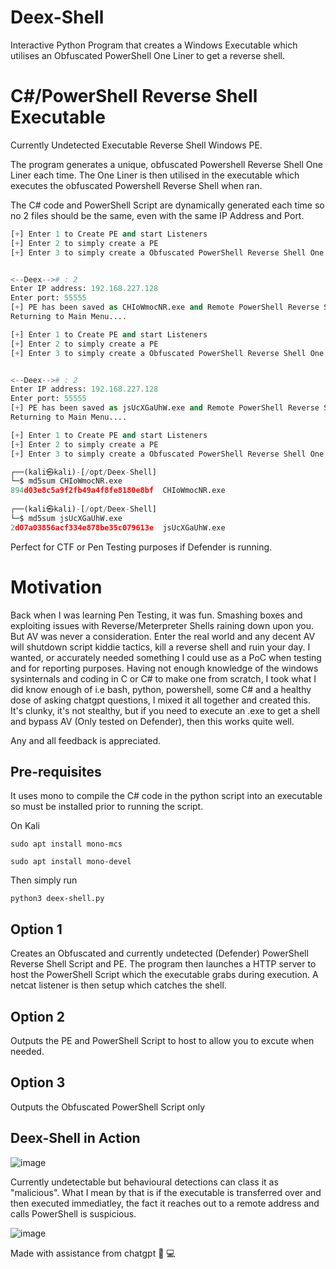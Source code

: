 # Deex-Shell
Interactive Python Program that creates a Windows Executable which utilises an Obfuscated PowerShell One Liner to get a reverse shell. 

# C#/PowerShell Reverse Shell Executable
Currently Undetected Executable Reverse Shell Windows PE. 

The program generates a unique, obfuscated Powershell Reverse Shell One Liner each time.
The One Liner is then utilised in the executable which executes the obfuscated Powershell Reverse Shell when ran. 

The C# code and PowerShell Script are dynamically generated each time so no 2 files should be the same, even with the same IP Address and Port.
```python
[+] Enter 1 to Create PE and start Listeners
[+] Enter 2 to simply create a PE
[+] Enter 3 to simply create a Obfuscated PowerShell Reverse Shell One Liner


<--Deex--># : 2
Enter IP address: 192.168.227.128
Enter port: 55555
[+] PE has been saved as CHIoWmocNR.exe and Remote PowerShell Reverse Shell Script has been saved as maDWQUYjzg in the current directory
Returning to Main Menu....

[+] Enter 1 to Create PE and start Listeners
[+] Enter 2 to simply create a PE
[+] Enter 3 to simply create a Obfuscated PowerShell Reverse Shell One Liner


<--Deex--># : 2
Enter IP address: 192.168.227.128
Enter port: 55555
[+] PE has been saved as jsUcXGaUhW.exe and Remote PowerShell Reverse Shell Script has been saved as KyKzkOlXyV in the current directory
Returning to Main Menu....

[+] Enter 1 to Create PE and start Listeners
[+] Enter 2 to simply create a PE
[+] Enter 3 to simply create a Obfuscated PowerShell Reverse Shell One Liner

┌──(kali㉿kali)-[/opt/Deex-Shell]
└─$ md5sum CHIoWmocNR.exe 
894d03e8c5a9f2fb49a4f8fe8180e8bf  CHIoWmocNR.exe
                                                                                                                                                     
┌──(kali㉿kali)-[/opt/Deex-Shell]
└─$ md5sum jsUcXGaUhW.exe 
2d07a03856acf334e878be35c079613e  jsUcXGaUhW.exe
```

Perfect for CTF or Pen Testing purposes if Defender is running. 

# Motivation 

Back when I was learning Pen Testing, it was fun. Smashing boxes and exploiting issues with Reverse/Meterpreter Shells raining down upon you. But AV was never a consideration. Enter the real world and any decent AV will shutdown script kiddie tactics, kill a reverse shell and ruin your day. I wanted, or accurately needed something I could use as a PoC when testing and for reporting purposes. Having not enough knowledge of the windows sysinternals and coding in C or C# to make one from scratch, I took what I did know enough of i.e bash, python, powershell, some C# and a healthy dose of asking chatgpt questions, I mixed it all together and created this. It's clunky, it's not stealthy, but if you need to execute an .exe to get a shell and bypass AV (Only tested on Defender), then this works quite well. 

Any and all feedback is appreciated. 

## Pre-requisites

It uses mono to compile the C# code in the python script into an executable so must be installed prior to running the script. 

On Kali
```
sudo apt install mono-mcs

sudo apt install mono-devel
```

Then simply run 
```
python3 deex-shell.py
```
## Option 1

Creates an Obfuscated and currently undetected (Defender) PowerShell Reverse Shell Script and PE. The program then launches a HTTP server to host the PowerShell Script which the executable grabs during execution. A netcat listener is then setup which catches the shell. 

## Option 2

Outputs the PE and PowerShell Script to host to allow you to excute when needed.

## Option 3 

Outputs the Obfuscated PowerShell Script only

## Deex-Shell in Action

![image](https://github.com/deeexcee-io/Deex-Shell/assets/130473605/528d5efe-282e-4fea-b2b7-a019f9b5ab54)

 
Currently undetectable but behavioural detections can class it as "malicious". What I mean by that is if the executable is transferred over and then executed immediatley, the fact it reaches out to a remote address and calls PowerShell is suspicious.

![image](https://github.com/deeexcee-io/Deex-Shell/assets/130473605/b58ca73a-864c-4f20-b118-cb4c44625f4e)

Made with assistance from chatgpt 🧠 💻



